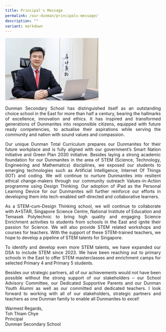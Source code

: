 ```yaml
---
title: Principal's Message
permalink: /our-dunman/principals-message/
description: ""
variant: markdown
---
```

<img src="/images/Principal/Mr_Toh_Principal.jpeg" style="width:60%">

<p style="text-align: justify;"> Dunman Secondary School has distinguished itself as an outstanding choice school in the East for more than half a century, bearing the hallmarks of excellence, innovation and ethics. It has inspired and transformed generations of Dunmanites into responsible citizens, equipped with future ready competencies, to actualise their aspirations while serving the community and nation with sound values and compassion. </p> 

<p style="text-align: justify;"> Our unique Dunman Total Curriculum prepares our Dunmanites for their future workplace and is fully aligned with our government’s Smart Nation initiative and Green Plan 2030 initiative. Besides laying a strong academic foundation for our Dunmanites in the area of STEM (Science, Technology, Engineering and Mathematics) disciplines, we exposed our students to emerging technologies such as Artificial Intelligence, Internet Of Things (IOT) and coding. We will continue to nurture Dunmanites into resilient ethical change-makers through our community outreach Values-in-Action programme using Design Thinking. Our adoption of iPad as the Personal Learning Device for our Dunmanites will further reinforce our efforts in developing them into tech-enabled self-directed and collaborative learners.&nbsp;</p>

<p style="text-align: justify;"> As a STEM-cum-Design Thinking school, we will continue to collaborate with A*STAR, Singapore Science Centre, National Institute of Education and Temasek Polytechnic to bring high quality and engaging Science Enrichment activities to students from schools in the East and ignite their passion for Science. We will also provide STEM related workshops and courses for teachers. With the support of these STEM-trained teachers, we hope to develop a pipeline of STEM talents for Singapore. </p>

<p style="text-align: justify;"> To identify and develop even more STEM talents, we have expanded our DSA to include STEM since 2023. We have been reaching out to primary schools in the East to offer STEM masterclasses and enrichment camps for selected Primary 4 and Primary 5 students.</p>

<p style="text-align: justify;"> Besides our strategic partners, all of our achievements would not have been possible without the strong support of our stakeholders – our School Advisory Committee, our Dedicated Supportive Parents and our Dunman Youth Alumni as well as our committed and dedicated teachers. I look forward to working with all of our stakeholders, strategic partners and teachers as one Dunman family to enable all Dunmanites to excel! </p>


Warmest Regards,<br>
Toh Thiam Chye<br>
Principal<br>
Dunman Secondary School